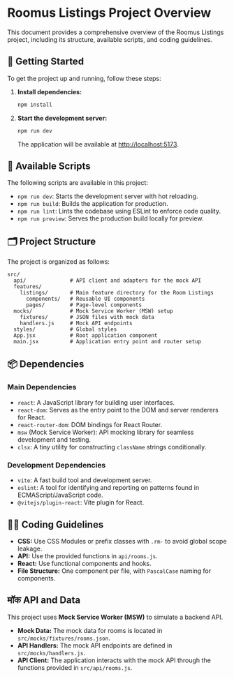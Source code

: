 # Roomus Listings Project Overview

This document provides a comprehensive overview of the Roomus Listings project, including its structure, available scripts, and coding guidelines.

## 🚀 Getting Started

To get the project up and running, follow these steps:

1.  **Install dependencies:**
    ```bash
    npm install
    ```
2.  **Start the development server:**
    ```bash
    npm run dev
    ```
    The application will be available at [http://localhost:5173](http://localhost:5173).

## 📜 Available Scripts

The following scripts are available in this project:

*   `npm run dev`: Starts the development server with hot reloading.
*   `npm run build`: Builds the application for production.
*   `npm run lint`: Lints the codebase using ESLint to enforce code quality.
*   `npm run preview`: Serves the production build locally for preview.

## 🗂️ Project Structure

The project is organized as follows:

```
src/
  api/              # API client and adapters for the mock API
  features/
    listings/       # Main feature directory for the Room Listings
      components/   # Reusable UI components
      pages/        # Page-level components
  mocks/            # Mock Service Worker (MSW) setup
    fixtures/       # JSON files with mock data
    handlers.js     # Mock API endpoints
  styles/           # Global styles
  App.jsx           # Root application component
  main.jsx          # Application entry point and router setup
```

## 📦 Dependencies

### Main Dependencies

*   `react`: A JavaScript library for building user interfaces.
*   `react-dom`: Serves as the entry point to the DOM and server renderers for React.
*   `react-router-dom`: DOM bindings for React Router.
*   `msw` (Mock Service Worker): API mocking library for seamless development and testing.
*   `clsx`: A tiny utility for constructing `className` strings conditionally.

### Development Dependencies

*   `vite`: A fast build tool and development server.
*   `eslint`: A tool for identifying and reporting on patterns found in ECMAScript/JavaScript code.
*   `@vitejs/plugin-react`: Vite plugin for React.

## 🧑‍💻 Coding Guidelines

*   **CSS:** Use CSS Modules or prefix classes with `.rm-` to avoid global scope leakage.
*   **API:** Use the provided functions in `api/rooms.js`.
*   **React:** Use functional components and hooks.
*   **File Structure:** One component per file, with `PascalCase` naming for components.

##  मॉक API and Data

This project uses **Mock Service Worker (MSW)** to simulate a backend API.

*   **Mock Data:** The mock data for rooms is located in `src/mocks/fixtures/rooms.json`.
*   **API Handlers:** The mock API endpoints are defined in `src/mocks/handlers.js`.
*   **API Client:** The application interacts with the mock API through the functions provided in `src/api/rooms.js`.
